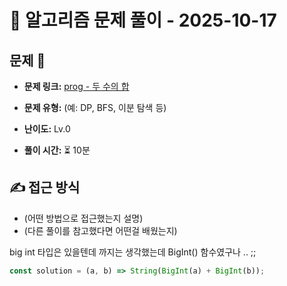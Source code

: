 # 📝 알고리즘 문제 풀이 - 2025-10-17

## 문제 📖

- **문제 링크:** [prog - 두 수의 합](https://school.programmers.co.kr/learn/courses/30/lessons/181846)

- **문제 유형:** (예: DP, BFS, 이분 탐색 등)

- **난이도:** Lv.0

- **풀이 시간:** ⏳ 10분

## ✍ 접근 방식

- (어떤 방법으로 접근했는지 설명)
- (다른 풀이를 참고했다면 어떤걸 배웠는지)

big int 타입은 있을텐데 까지는 생각했는데 BigInt() 함수였구나 .. ;;

```js
const solution = (a, b) => String(BigInt(a) + BigInt(b));
```
